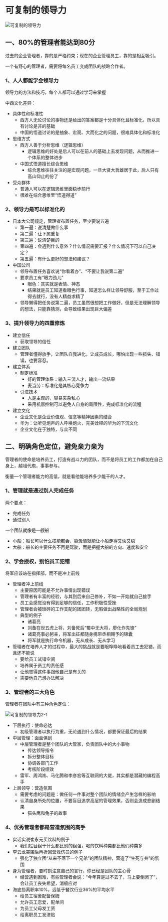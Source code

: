 # 可复制的领导力

![可复制的领导力](/Users/jearry/StudyNote/images/可复制的领导力.jpg)

## 一、80%的管理者能达到80分

过去的企业管理者，靠的是严格约束；现在的企业管理员工，靠的是相互吸引。

一个有野心的管理者，需要将每名员工变成团队的战略合作者。

### 1、人人都能学会领导力

领导力的方法和技巧，每个人都可以通过学习来掌握

中西文化差异：

- 具体性和标准性
  - 西方人无论讨论的事物还是给出的答案都是十分具体化且标准化，所以具有讨论是非的基础
  - 中国的悟道讨论的是抽象、宏观、大而化之的问题，很难具体化和标准化
- 思维方式
  - 西方人善于分析思维（逻辑思维）
    - 逻辑思维的好处是后人可以在前人的基础上去发现问题，从而推进一个体系的整体进步
  - 中国式悟道擅长综合思维
    - 综合思维往往关注的是宏观问题，一旦大贤大哲雄居于此，后人只有高山仰止的份了
- 受众群体
  - 普通人可以在逻辑思维里面稳步前行
  - 很难在综合思维里“悟道得道”

### 2、领导力是可以标准化的

- 日本大公司规定，管理者布置任务，至少要说五遍
  - 第一遍：说清楚做什么事
  - 第二遍：让下属重复
  - 第三遍：说清楚目的
  - 第四遍：会遇到什么意外？什么情况需要汇报？什么情况下可以自己决定？
  - 第五遍：有什么更好的想法和建议？
- 中国公司
  - 领导布置任务喜欢说“你看着办”、“不要让我说第二遍”
  - 要求员工有“眼力劲儿”
    - 眼色：其实就是表情、神态
    - 结果就是员工知道看眼色行事，知道怎么样让领导舒服，至于工作过得去就行，没有人精益求精了
  - 领导懒得把任务说第二遍，员工虽然很想把工作做好，但是无法理解领导的想法，只能靠猜测，会导致结果出现巨大偏差

### 3、提升领导力的四重修炼

- 建立信任
  - 获取领导的信任
- 建立团队
  - 管理者懂得放手，让团队自我进化，让成员成长，哪怕出现一些损失、错误，也要容忍。
- 建立体系
  - 制定标准
    - 好的管理体系：输入三流人才，输出一流结果
    - 麦当劳：标准化是其核心竞争力
  - 引进技术
    - 人是主观的，容易夹杂私心
    - 采用机器控制可以避免人自身的局限性，完成标准化的流程
- 建立文化
  - 企业文化是企业价值观、信念等精神因素的结合
  - 华为：让听见炮声的人呼唤炮火，完美诠释的华为的下沉文化
  - 企业文化在于独特，与众不同



## 二、明确角色定位，避免亲力亲为

管理者的使命是培养员工，打造有战斗力的团队，而不是将员工的工作都加在自己身上，越俎代庖，事事参与。

衡量一个管理者能力的高低，就是看他能培养多少能干的人才。

### 1、管理就是通过别人完成任务

两个要点：

- 完成任务
- 通过别人

一个团队就像是一艘船

- 小船：船长可以什么技能都会，靠激情就能让小船走得又快又稳
- 大船：船长的主要任务不再是驾驶，而是把握大船的方向、速度和安全

### 2、学会授权，别怕员工犯错

将军应该站在指挥部，而不是冲上前线

- 管理者冲上前线
  - 主要原因可能是不允许事情出现错误
  - 管理者有丰富的经验，与其到后来自己修补，不如一开始就自己接手
  - 员工会感觉没有得到足够的信任，工作积极性受挫
  - 管理者会被琐碎的工作支配的团团转，无暇做出战略性的全局规划
  - 典型的例子
    - 诸葛亮
    - 刘备在世五虎上将，刘备死后“蜀中无大将，廖化作先锋”
    - 诸葛亮事必躬亲，将军出征都随身携带丞相赐予的锦囊
    - 将军就是执行命令机器，无从成长、无从学习
- 管理者在培养人才的过程中，最大的挑战就是要眼睁睁地看着员工去犯错，而且还不能说
  - 要给员工试错空间
  - 培养属于员工的责任感
  - 让他觉得这件事跟他自己是有关的
  - 需要他自己想办法解决

### 3、管理者的三大角色

管理者在团队中有三种角色定位：

![可复制的领导力2-1](/Users/jearry/StudyNote/images/可复制的领导力-2-1.jpg)

- 下层执行：使命必达
  - 初级管理者以执行为重，无论遇到什么情况，都要保证最后的结果
- 中层管理：面面俱到
  - 中层管理者是整个团队的大管家，负责团队中的大小事物
    - 传达领导指令
    - 拆分整体目标
    - 协调各部门工作
    - 考核阶段绩效
  - 雷军、周鸿祎、马化腾和李彦宏等互联网的大佬，其实都是潜藏的编程高手
- 上层领导：营造氛围
  - 需要考虑的问题是：做任何一件事对整个团队的情绪会产生怎样的影响
  - 认清自身所处的位置，不要盲目追求高层的管理效果，否则会造成悲剧结果
    - 猫头鹰和兔子的故事

### 4、优秀管理者都是营造氛围的高手

- 实话实说崔永元买饮料的例子
  - 我们栏目组干什么都比别的组强，喝的饮料种类都比他们种类多
- 李云龙突围后再折回营救伤员的例子
  - 强化了独立团“从来不落下一个兄弟”的团队精神，营造了“生死与共”的氛围
- 身为管理者，要时刻注意自己的言行，你已经是团队的主心骨
  - 经营遇到困难，有些管理者会说：“今年算是过不去了，马上要倒闭了“，会让员工丧失希望，消极应对
- 海底捞离职率10%，远低于餐饮行业36%的平均水平
  - 给员工宿舍配备保姆
  - 允许员工恋爱，配单间
  - 为员工父母发工资
  - 给离职员工发津贴